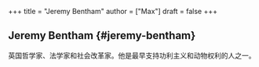 +++
title = "Jeremy Bentham"
author = ["Max"]
draft = false
+++

## Jeremy Bentham {#jeremy-bentham}

英国哲学家、法学家和社会改革家。他是最早支持功利主义和动物权利的人之一。
